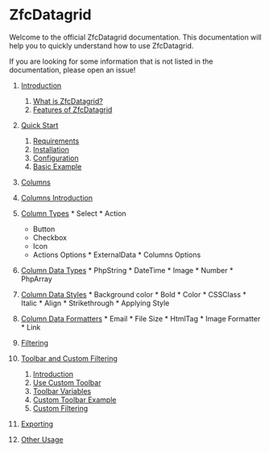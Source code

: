 # ZfcDatagrid

Welcome to the official ZfcDatagrid documentation. This documentation will help you to quickly understand how to use ZfcDatagrid.

If you are looking for some information that is not listed in the documentation, please open an issue!

1. [Introduction](/docs/01.%20Introduction.md)
   1. [What is ZfcDatagrid?](/docs/01.%20Introduction.md#what-is-zfcdatagrid)
   2. [Features of ZfcDatagrid](/docs/01.%20Introduction.md#Features-of-zfcdatagrid)

2. [Quick Start](/docs/02.%20Quick%20Start.md)
   1. [Requirements](/docs/02.%20Quick%20Start.md#requirements)
   2. [Installation](/docs/02.%20Quick%20Start.md#installation)
   3. [Configuration](/docs/02.%20Quick%20Start.md#configuration)
   4. [Basic Example](/docs/02.%20Quick%20Start.md#basic-example)

3. [Columns](/docs/03.%20Columns.md)
  1. [Columns Introduction](/docs/03.%20Columns.md#columns-introduction)
  2. [Column Types](/docs/03.%20Columns.md#column-types)
    * Select
    * Action
        * Button
        * Checkbox
        * Icon
        * Actions Options
    * ExternalData
    * Columns Options
  3. [Column Data Types](/docs/03.%20Columns.md#column-data-types)
    * PhpString
    * DateTime
    * Image
    * Number
    * PhpArray
  4. [Column Data Styles](/docs/03.%20Columns.md#column-data-styles)
    * Background color
    * Bold
    * Color
    * CSSClass
    * Italic
    * Align
    * Strikethrough
    * Applying Style
  5. [Column Data Formatters](/docs/03.%20Columns.md#column-data-formatters)
    * Email
    * File Size
    * HtmlTag
    * Image Formatter
    * Link

4. [Filtering](/docs/04.%20Filtering.md)

5. [Toolbar and Custom Filtering](/docs/05.%20Toolbar%20and%20Custom%20Filtering.md)
   1. [Introduction](/docs/05.%20Toolbar%20and%20Custom%20Filtering.md#introduction)
   2. [Use Custom Toolbar](/docs/05.%20Toolbar%20and%20Custom%20Filtering.md#use-custome-toolbar)
   3. [Toolbar Variables](/docs/05.%20Toolbar%20and%20Custom%20Filtering.md#toolbar-variables)
   4. [Custom Toolbar Example](/docs/05.%20Toolbar%20and%20Custom%20Filtering.md#custome-toolbar-example)
   5. [Custom Filtering](/docs/05.%20Toolbar%20and%20Custom%20Filtering.md#custome-filtering)

6. [Exporting](/docs/06.%20Exporting.md)

7. [Other Usage](/docs/07.%20Other%20Usage.md)
